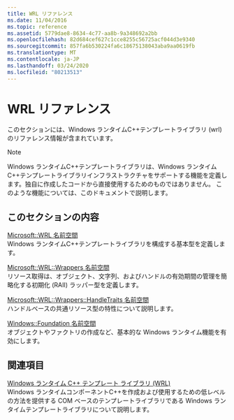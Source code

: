 ```yaml
---
title: WRL リファレンス
ms.date: 11/04/2016
ms.topic: reference
ms.assetid: 5779dae8-8634-4c77-aa8b-9a348692a2bb
ms.openlocfilehash: 82d684cef627c1cce8255c56725acf044d3e9340
ms.sourcegitcommit: 857fa6b530224fa6c18675138043aba9aa0619fb
ms.translationtype: MT
ms.contentlocale: ja-JP
ms.lasthandoff: 03/24/2020
ms.locfileid: "80213513"
---
```

# <a name="wrl-reference"></a>WRL リファレンス

このセクションには、Windows ランタイムC++テンプレートライブラリ (wrl) のリファレンス情報が含まれています。

> [!NOTE]
> Windows ランタイムC++テンプレートライブラリは、Windows ランタイムC++テンプレートライブラリインフラストラクチャをサポートする機能を定義します。独自に作成したコードから直接使用するためのものではありません。 このような機能については、このドキュメントで説明します。

## <a name="in-this-section"></a>このセクションの内容

[Microsoft::WRL 名前空間](microsoft-wrl-namespace.md)<br/>
Windows ランタイムC++テンプレートライブラリを構成する基本型を定義します。

[Microsoft::WRL::Wrappers 名前空間](microsoft-wrl-wrappers-namespace.md)<br/>
リソース取得は、オブジェクト、文字列、およびハンドルの有効期間の管理を簡略化する初期化 (RAII) ラッパー型を定義します。

[Microsoft::WRL::Wrappers::HandleTraits 名前空間](microsoft-wrl-wrappers-handletraits-namespace.md)<br/>
ハンドルベースの共通リソース型の特性について説明します。

[Windows::Foundation 名前空間](windows-foundation-namespace.md)<br/>
オブジェクトやファクトリの作成など、基本的な Windows ランタイム機能を有効にします。

## <a name="related-sections"></a>関連項目

[Windows ランタイム C++ テンプレート ライブラリ (WRL)](windows-runtime-cpp-template-library-wrl.md)<br/>
Windows ランタイムコンポーネントC++を作成および使用するための低レベルの方法を提供する COM ベースのテンプレートライブラリである Windows ランタイムテンプレートライブラリについて説明します。
